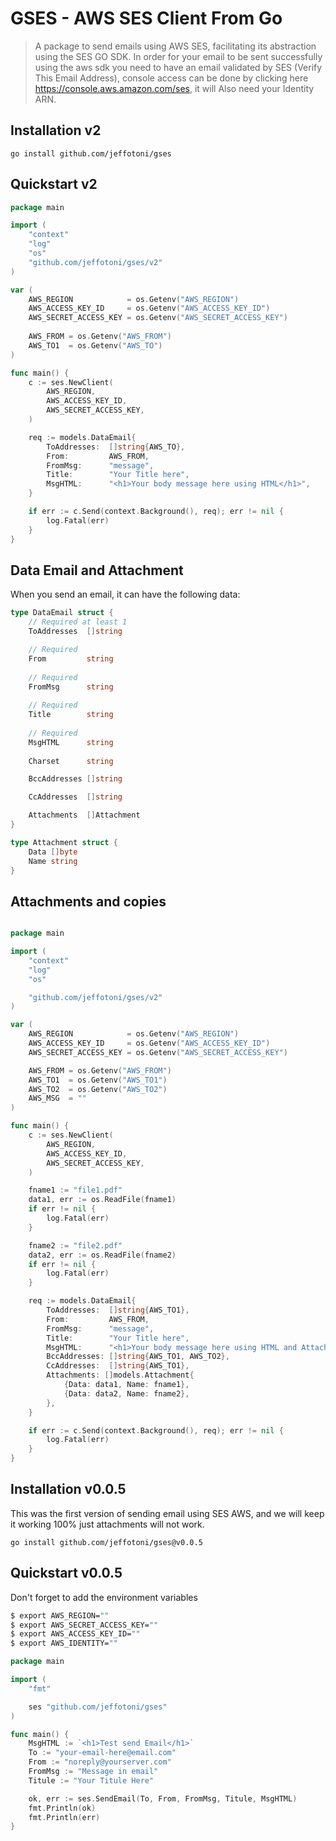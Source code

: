 # GSES - AWS SES Client From Go

> A package to send emails using AWS SES, facilitating its abstraction using the SES GO SDK.
> In order for your email to be sent successfully using the aws sdk you need to have an email validated by SES (Verify This Email Address), console access can be done by clicking here https://console.aws.amazon.com/ses, it will Also need your Identity ARN.

## Installation v2

```
go install github.com/jeffotoni/gses
```

## Quickstart v2

```go
package main

import (
	"context"
	"log"
	"os"
	"github.com/jeffotoni/gses/v2"
)

var (
	AWS_REGION            = os.Getenv("AWS_REGION")
	AWS_ACCESS_KEY_ID     = os.Getenv("AWS_ACCESS_KEY_ID")
	AWS_SECRET_ACCESS_KEY = os.Getenv("AWS_SECRET_ACCESS_KEY")
	
	AWS_FROM = os.Getenv("AWS_FROM")
	AWS_TO1  = os.Getenv("AWS_TO")
)

func main() {
	c := ses.NewClient(
		AWS_REGION,
		AWS_ACCESS_KEY_ID,
		AWS_SECRET_ACCESS_KEY,
	)

	req := models.DataEmail{
		ToAddresses:  []string{AWS_TO},
		From:         AWS_FROM,
		FromMsg:      "message",
		Title:        "Your Title here",
		MsgHTML:      "<h1>Your body message here using HTML</h1>",
	}

	if err := c.Send(context.Background(), req); err != nil {
		log.Fatal(err)
	}
}

```

## Data Email and Attachment

When you send an email, it can have the following data:

```go
type DataEmail struct {
	// Required at least 1
	ToAddresses  []string

	// Required
	From         string   
	
	// Required
	FromMsg      string   
	
	// Required
	Title        string   
	
	// Required
	MsgHTML      string   
	
	Charset      string

	BccAddresses []string

	CcAddresses  []string

	Attachments  []Attachment
}

type Attachment struct {
	Data []byte
	Name string
}
```

## Attachments and copies

```go

package main

import (
	"context"
	"log"
	"os"

	"github.com/jeffotoni/gses/v2"
)

var (
	AWS_REGION            = os.Getenv("AWS_REGION")
	AWS_ACCESS_KEY_ID     = os.Getenv("AWS_ACCESS_KEY_ID")
	AWS_SECRET_ACCESS_KEY = os.Getenv("AWS_SECRET_ACCESS_KEY")

	AWS_FROM = os.Getenv("AWS_FROM")
	AWS_TO1  = os.Getenv("AWS_TO1")
	AWS_TO2  = os.Getenv("AWS_TO2")
	AWS_MSG  = ""
)

func main() {
	c := ses.NewClient(
		AWS_REGION,
		AWS_ACCESS_KEY_ID,
		AWS_SECRET_ACCESS_KEY,
	)

	fname1 := "file1.pdf"
	data1, err := os.ReadFile(fname1)
	if err != nil {
		log.Fatal(err)
	}

	fname2 := "file2.pdf"
	data2, err := os.ReadFile(fname2)
	if err != nil {
		log.Fatal(err)
	}

	req := models.DataEmail{
		ToAddresses:  []string{AWS_TO1},
		From:         AWS_FROM,
		FromMsg:      "message",
		Title:        "Your Title here",
		MsgHTML:      "<h1>Your body message here using HTML and Attachments</h1>",
		BccAddresses: []string{AWS_TO1, AWS_TO2},
		CcAddresses:  []string{AWS_TO1},
		Attachments: []models.Attachment{
			{Data: data1, Name: fname1},
			{Data: data2, Name: fname2},
		},
	}

	if err := c.Send(context.Background(), req); err != nil {
		log.Fatal(err)
	}
}

```

## Installation v0.0.5

This was the first version of sending email using SES AWS, and we will keep it working 100% just attachments will not work.

```
go install github.com/jeffotoni/gses@v0.0.5
```

## Quickstart v0.0.5

Don't forget to add the environment variables

```bash
$ export AWS_REGION=""
$ export AWS_SECRET_ACCESS_KEY=""
$ export AWS_ACCESS_KEY_ID="" 
$ export AWS_IDENTITY=""
```

```go
package main

import (
	"fmt"

	ses "github.com/jeffotoni/gses"
)

func main() {
	MsgHTML := `<h1>Test send Email</h1>`
	To := "your-email-here@email.com"
	From := "noreply@yourserver.com"
	FromMsg := "Message in email"
	Titule := "Your Titule Here"

	ok, err := ses.SendEmail(To, From, FromMsg, Titule, MsgHTML)
	fmt.Println(ok)
	fmt.Println(err)
}

```